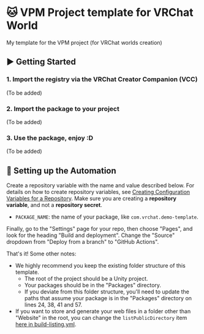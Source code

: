 # 🐱 VPM Project template for VRChat World

My template for the VPM project (for VRChat worlds creation)

## ▶ Getting Started

### 1. Import the registry via the VRChat Creator Companion (VCC)

(To be added)

### 2. Import the package to your project

(To be added)

### 3. Use the package, enjoy :D

(To be added)

## 🤖 Setting up the Automation

Create a repository variable with the name and value described below.
For details on how to create repository variables, see [Creating Configuration Variables for a Repository](https://docs.github.com/en/actions/learn-github-actions/variables#creating-configuration-variables-for-a-repository).
Make sure you are creating a **repository variable**, and not a **repository secret**.

- `PACKAGE_NAME`: the name of your package, like `com.vrchat.demo-template`.

Finally, go to the "Settings" page for your repo, then choose "Pages", and look for the heading "Build and deployment". Change the "Source" dropdown from "Deploy from a branch" to "GitHub Actions".

That's it!
Some other notes:

- We highly recommend you keep the existing folder structure of this template.
  - The root of the project should be a Unity project.
  - Your packages should be in the "Packages" directory.
  - If you deviate from this folder structure, you'll need to update the paths that assume your package is in the "Packages" directory on lines 24, 38, 41 and 57.
- If you want to store and generate your web files in a folder other than "Website" in the root, you can change the `listPublicDirectory` item [here in build-listing.yml](.github/workflows/build-listing.yml#L17).
